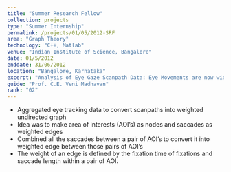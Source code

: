 ```yaml
---
title: "Summer Research Fellow"
collection: projects
type: "Summer Internship"
permalink: /projects/01/05/2012-SRF
area: "Graph Theory"
technology: "C++, Matlab"
venue: "Indian Institute of Science, Bangalore"
date: 01/5/2012
enddate: 31/06/2012
location: "Bangalore, Karnataka"
excerpt: "Analysis of Eye Gaze Scanpath Data: Eye Movements are now widely used to investigate cognitive processes during reading. In this study, we tried to analyze the scan path data of different users. "
guide: "Prof. C.E. Veni Madhavan"
rank: "02"
---
```


* Aggregated eye tracking data to convert scanpaths into weighted undirected graph
* Idea was to make area of interests (AOI’s) as nodes and saccades as weighted edges
* Combined all the saccades between a pair of AOI’s to convert it into weighted edge between those pairs of AOI’s
* The weight of an edge is defined by the fixation time of fixations and saccade length within a pair of AOI.
